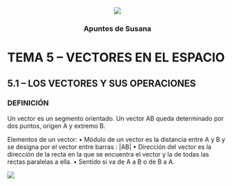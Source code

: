 <div align="center">
	<img src="https://ik.imagekit.io/gdgjaen/charlas/open-source-2021/tr:w-0.2/susana_OzafDE0df.png"/>
  <h3>Apuntes de Susana</h3>
</div>

# TEMA 5 – VECTORES EN EL ESPACIO
## 5.1 – LOS VECTORES Y SUS OPERACIONES
### DEFINICIÓN
Un vector es un segmento orientado. Un vector AB queda determinado por dos puntos, origen A y
extremo B.

Elementos de un vector:
• Módulo de un vector es la distancia entre A y B y se designa por el vector entre barras : |AB|
• Dirección del vector es la dirección de la recta en la que se encuentra el vector y la de todas las
rectas paralelas a ella.
• Sentido si va de A a B o de B a A. 

![](https://upload.wikimedia.org/wikipedia/commons/thumb/f/f3/Vector_01.svg/1200px-Vector_01.svg.png)

